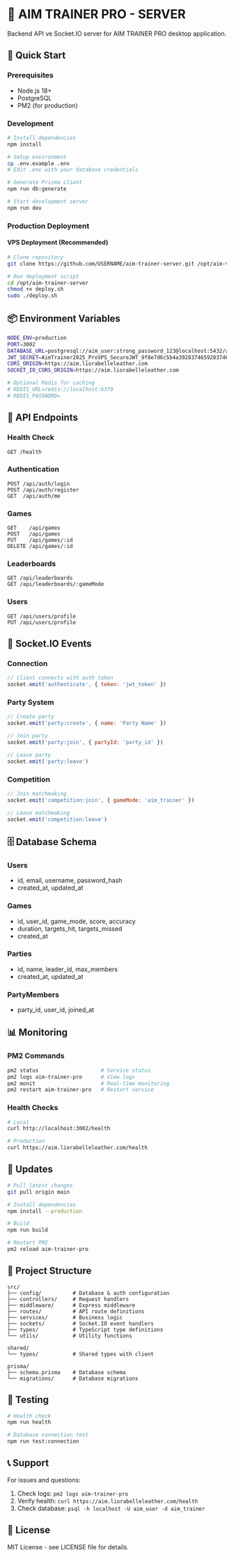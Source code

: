 # 🎯 AIM TRAINER PRO - SERVER

Backend API ve Socket.IO server for AIM TRAINER PRO desktop application.

## 🚀 Quick Start

### Prerequisites
- Node.js 18+ 
- PostgreSQL
- PM2 (for production)

### Development
```bash
# Install dependencies
npm install

# Setup environment
cp .env.example .env
# Edit .env with your database credentials

# Generate Prisma client
npm run db:generate

# Start development server
npm run dev
```

### Production Deployment

#### VPS Deployment (Recommended)
```bash
# Clone repository
git clone https://github.com/USERNAME/aim-trainer-server.git /opt/aim-trainer-server

# Run deployment script
cd /opt/aim-trainer-server
chmod +x deploy.sh
sudo ./deploy.sh
```

## 📦 Environment Variables

```bash
NODE_ENV=production
PORT=3002
DATABASE_URL=postgresql://aim_user:strong_password_123@localhost:5432/aim_trainer
JWT_SECRET=AimTrainer2025_ProVPS_SecureJWT_9f8e7d6c5b4a3928374659283746592837465928374659283746
CORS_ORIGIN=https://aim.liorabelleleather.com
SOCKET_IO_CORS_ORIGIN=https://aim.liorabelleleather.com

# Optional Redis for caching
# REDIS_URL=redis://localhost:6379
# REDIS_PASSWORD=
```

## 🔧 API Endpoints

### Health Check
```
GET /health
```

### Authentication
```
POST /api/auth/login
POST /api/auth/register
GET  /api/auth/me
```

### Games
```
GET    /api/games
POST   /api/games
PUT    /api/games/:id
DELETE /api/games/:id
```

### Leaderboards
```
GET /api/leaderboards
GET /api/leaderboards/:gameMode
```

### Users
```
GET /api/users/profile
PUT /api/users/profile
```

## 🔌 Socket.IO Events

### Connection
```javascript
// Client connects with auth token
socket.emit('authenticate', { token: 'jwt_token' })
```

### Party System
```javascript
// Create party
socket.emit('party:create', { name: 'Party Name' })

// Join party
socket.emit('party:join', { partyId: 'party_id' })

// Leave party
socket.emit('party:leave')
```

### Competition
```javascript
// Join matchmaking
socket.emit('competition:join', { gameMode: 'aim_trainer' })

// Leave matchmaking
socket.emit('competition:leave')
```

## 🗄️ Database Schema

### Users
- id, email, username, password_hash
- created_at, updated_at

### Games
- id, user_id, game_mode, score, accuracy
- duration, targets_hit, targets_missed
- created_at

### Parties
- id, name, leader_id, max_members
- created_at, updated_at

### PartyMembers
- party_id, user_id, joined_at

## 📊 Monitoring

### PM2 Commands
```bash
pm2 status                    # Service status
pm2 logs aim-trainer-pro      # View logs
pm2 monit                     # Real-time monitoring
pm2 restart aim-trainer-pro   # Restart service
```

### Health Checks
```bash
# Local
curl http://localhost:3002/health

# Production
curl https://aim.liorabelleleather.com/health
```

## 🔄 Updates

```bash
# Pull latest changes
git pull origin main

# Install dependencies
npm install --production

# Build
npm run build

# Restart PM2
pm2 reload aim-trainer-pro
```

## 📁 Project Structure

```
src/
├── config/          # Database & auth configuration
├── controllers/     # Request handlers
├── middleware/      # Express middleware
├── routes/          # API route definitions
├── services/        # Business logic
├── sockets/         # Socket.IO event handlers
├── types/           # TypeScript type definitions
└── utils/           # Utility functions

shared/
└── types/           # Shared types with client

prisma/
├── schema.prisma    # Database schema
└── migrations/      # Database migrations
```

## 🧪 Testing

```bash
# Health check
npm run health

# Database connection test
npm run test:connection
```

## 📞 Support

For issues and questions:
1. Check logs: `pm2 logs aim-trainer-pro`
2. Verify health: `curl https://aim.liorabelleleather.com/health`
3. Check database: `psql -h localhost -U aim_user -d aim_trainer`

## 📄 License

MIT License - see LICENSE file for details. 